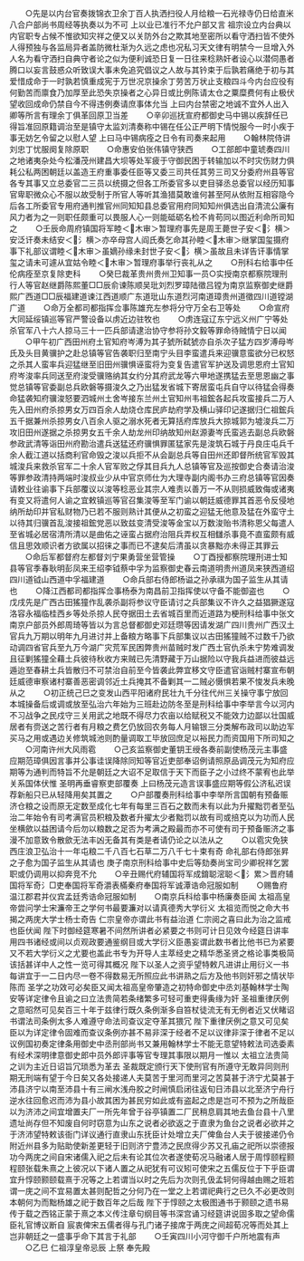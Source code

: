 <!-- { "loadSidebar": true } -->
　　○先是以内台官奏拨锦衣卫余丁百人执洒扫役人月给粮一石光禄寺仍日给直米八合户部尚书周经等执奏以为不可  上以业已准行不允户部又言  祖宗设立内台典以内官职专占候不惟欲知灾祥之便又以关防外台之欺其地至密所以看守洒扫皆不使外人得预独与各监局异者盖防微杜渐为久远之虑也况私习天文律有明禁今一旦增入外人名为看守洒扫自典守者论之似为便利诚恐日复一日往来稔熟奸者设心以潜伺愚者腾口以妄言鼓惑众听致误大事未免追究倡议之人故与其钤束于后孰若痛绝于初与其爱惜成命于一时孰若慎重成宪于万世况京操余丁劳苦万状止支粮四斗今内台应役有何勤苦而廪食乃加厚至此恐失京操者之心异日或比例陈请太仓之粟糜费何有止极伏望收回成命仍禁自今不得违例奏请庶事体允当  上曰内台禁密之地诚不宜外人出入卿等所言有理余丁俱革回原卫当差
　　○辛卯巡抚宣府都御史马中锡以疾辞任已得旨准回原籍调治至是镇守太监刘清奏称中锡在任公正严明下情悦服今一时小疾于事无妨乞令留之以慰人望  上曰马中锡病痊之日令有司奏来起用
　　○翰林院侍讲刘忠丁忧服阕复除原职
　　○命惠安伯张伟镇守狭西
　　○工部郎中童琥奏四川之地诸夷杂处今松潘茂州建昌大坝等处军疲于守御民困于转输加以不时灾伤财力俱耗公私两困朝廷以盖造王府重事委任臣等又委三司共任其劳三司又分委府州县等官各专其事又立总委官二三员以统摄之但各工所委官多以吏目驿丞总委官以经历知事官卑职微众心不服以故受制于所官人等听其渔猎莫敢谁何甚至阿从依附互相容隐今后各工所委官专用府通判推官州同知知县总委官用府同知知州俱选出自清流公廉有风力者为之一则职任颇重可以畏服人心一则能砥砺名检不肯苟同以图近利命所司知之
　　○壬辰命周府镇国将军睦＜木审＞暂理府事先是周王薨世子安＜氵横＞安泛讦奏未结安＜氵横＞亦卒母宫人阎氏奏乞命其孙睦＜木审＞继掌国玺摄府事下礼部议谓睦＜木审＞虽嫡孙缘未封世子安＜氵横＞虽故且未详告讦事情掌玺之请未可遽从宜姑令睦＜木审＞暂理府事举行丧礼从之
　　○刑科右给事中任伦病痊至京复除吏科
　　○癸巳裁革贵州贵州卫知事一员○实授南京都察院理刑行人等官赵继爵陈熙董□□辰俞谏陈顺吴玭刘烈罗璋陆徵吕镗为南京监察御史继爵熙广西道□□辰福建道谏江西道顺广东道玭山东道烈河南道璋贵州道徵四川道镗湖广道
　　○命万全都司都指挥佥事陈雄充左参将分守万全右卫等处
　　○命宣府大同延绥镇巡等官严警设备以虏近边驻牧也
　　○虏连寇辽东宁远义州广宁等处杀官军八十六人掠马三十一匹兵部请逮治协守参将孙文毅等罪命待贼情宁日以闻
　　○甲午初广西田州府土官知府岑溥为其子猇所弑猇亦自杀次子猛方四岁溥母岑氏及头目黄骥护之赴总镇等官告袭职归至南宁头目李蛮遣兵来迎骥意蛮欲分已权怒之杀其人蛮率兵迎猛继至旧田州骥惧诬蛮将为变复告遣官军护送及调思恩府土官知府岑浚率兵同送至府浚受骥赂纳其女约分其府武龙等六甲地遂携猛去至思恩幽之事觉总镇等官委副总兵欧磐等摄浚久之乃出猛发省城下寄居蛮屯兵自守以待猛会得奏命猛袭知府骥浚怒要泗城州土舍岑接东兰州土官知州韦祖鋐各起兵攻蛮接兵二万人先入田州府杀掠男女万四百余人劫烧仓库民庐劫府学及横山驿印记遂据归仁祖鋐兵五千据兼州杀掠男女八百余人驱之溺水死者无算括府库放兵大掠城郭为墟浚兵二万攻旧田州遂据之杀掠男女五千余人劫龙州印纳故知州赵源妻岑氏蛮逃去副总兵欧磐参政武清等诣田州府勘治遣兵送猛还府骥惧罪匿猛家先是浚筑石城于丹良庄屯兵千余人截江道以括商利官命毁之浚以兵拒不从会副总兵等自田州还即督所统官军毁其城浚兵来救杀官军二十余人官军败之俘其目兵九人总镇等官及巡按御史合奏请治浚等罪参政清持两端时浚叔业少从中官京师仕为大理寺副内阁书办三府总镇等官因奏请敕业往谕事下兵部覆议以浚等稔恶业其宗人难责以善万一不从则损威致侮或诸夷有变又将遣何人谕之宜敕镇巡等官召集浚等至军门谕以朝廷威德罪其首恶令反侵地纳所劫印并官私财物乃已若不服则熟计其便从之初蛮之迎猛无他意及猛在外蛮守土以待其归骥首乱浚接祖鋐党恶以致兹变清受浚等金宝以万数浚贻书清称恩父每遣人至省城必居宿清所清以是曲佑之诬蛮占据府治阻兵弄权互相讎杀事竟不直蛮颇有威信且思效顺识者方欲属以招徕之事而已不逮矣后清虽以贪暴黜亦未得正其罪云
　　○命后军都督府左都督刘宁果勇营坐营管操
　　○丁酉授都察院理刑进士知县等官季春耿明彭凤来王绍李钺蔡中孚为监察御史春云南道明贵州道凤来狭西道绍四川道钺山西道中孚福建道
　　○命兵部右侍郎杨谥之孙承祺为国子监生从其请也
　　○降江西都司都指挥佥事杨泰为南昌前卫指挥使以守备不能御盗也
　　○戊戌先是广西古田猺獞作乱袭杀副将参议守臣请讨之兵部集议不许久之益猖獗遂寇洛容永福临桂西乡等处杀掠人民夺据田土去省城百里而近道路为梗刑科给事中张文南京户部员外郎周琦等皆以为言总督都御史邓廷瓒等因请发湖广四川贵州广西汉土官兵九万期以明年九月进讨并上备粮方略事下兵部集议以古田猺獞贼不过数千乃欲动调四省官兵至九万今湖广灾荒军民困弊贵州苗贼时发广西土官仇杀未宁势难调发且征剿猺獞全藉土兵彼待秋收方来贼已先清野藏于万山据险以守我兵益进而彼益远遁迨至春耕土兵皆散归不可禁治自前至今皆袭此弊宜移文守臣遣官诣贼村寨宣布朝廷威德审察诸村寨善恶密调邻近土兵掩其不备剿其一二贼必慑惧若果不悛发兵未晚从之
　　○初正统己巳之变发山西平阳诸府民壮九千分往代州三关操守事宁放回本城操备后或调或放至弘治六年始为三班赴边防冬至是刑科给事中李举言今以河内不习战争之民戍守三关用武之地既不得尽力农亩以给赋税又不能效力边鄙以壮国威居者有赍送之苦行者有月粮之费乞仍放回农务每人月输银三分类解布政司以助边军买马之用或遇边关修筑城池则酌量调取工毕放回庶足以裕民力而资国用下所司知之
　　○河南许州大风雨雹
　　○己亥监察御史董钥王绶各奏前副使杨茂元主事盛应期范璋俱因言事并公事诖误降除同知等官近吏部奉诏例请照原品调茂元为知府应期等为通判而特旨不允是朝廷之大诏不足取信于天下而臣子之小过终不蒙宥也此举关系国体伏惟  圣明再垂睿察吏部覆奏  上曰杨茂元造言误事盛应期等假公济私迟误荐新船只已从轻降用矣其置之
　　○户部覆奏刑科给事中李举所言国朝有预备赈济仓粮之设而原无定数至成化七年有每里三百石之数而未有以此为升擢黜罚者至弘治二年始令有司考满官员积粮及数者升擢太少者黜罚以故有司或掊克以为功而人民坐横歛以益困请今后勿以粮数之足否为考满之殿最而亦不可使有司于预备赈济之事漫不加意致令散歛无法丰凶无备其有类是者请仍论之以法从之
　　○以雹灾免狭西庄浪卫弘治十一年屯粮二千八百七石草二万八千七十束有奇  命礼部右侍郎张昇之子愈为国子监生从其请也  庚子南京刑科给事中史后等劾奏尚宝司少卿祝祥乞罢职或仍调用以抑奔竞不允
　　○辛丑赐代府辅国将军成錥聪滵聪＜氵累＞晋府辅国将军奇氵□吏奉国将军奇灂表樠秦府奉国将军诚潭诰命冠服如制
　　○赐鲁府温江郡君并仪宾孟廷秀诰命冠服如制
　　○南京兵科给事中杨廉奏臣闻  太祖高皇帝尝问学士宋濂帝王之学何书最要濂对以请真德秀大学衍义  太祖览而悦之命大书揭之两庑大学士杨士奇告  仁宗皇帝亦谓此书有益治道  仁宗阅之喜曰此为治之监戒也臣伏闻  陛下时御经筵寒暑不间然所讲者必紧要之书则可计日见效今经筵日讲率用四书诸经或间以贞观政要通鉴纲目或大学衍义臣愚妄谓此数书者比他书已为紧要又不若大学衍义之尤要也盖此书专为开导人主萃经史之精华悉圣贤之格论事类极简该括甚详中人之性一览可得其概况  陛下以圣人之资乎望特敕凡进讲止用衍义一书每讲宜于一二日内尽一卷不得数易无所照应此书讲熟之后方及他书则奸邪之情状毕陈而  圣学之功效可必矣臣又闻太祖高皇帝肇造之初特命御史中丞刘基翰林学士陶安等详定律令且谕之曰立法贵简若条绪繁多可轻可重吏得夤缘为奸  圣祖重律厌例之意昭然可见矣百三十年于兹律行既久条例渐多自笞杖徒流无有无例者近又伏睹诏书谓法司条例太多人难遵守命法司查议定夺革其猥冗  陛下重律厌例之意又可见矣臣以为详定律令固难而查议条例亦甚不易非深于经者不足以议律非深于律者不足以议例国初奏定律条用御史中丞刑部尚书又兼用翰林学士不能无意望特敕法司选委素有经术深明律意御史郎中员外郎评事等官专理其事限以期月一惟以  太祖立法贵简之训为主近日诏旨冗琐悉为革去  圣裁既定颁行天下使刑官有所遵守无敢异同则刑期无刑端有望于今日矣又各处接递人夫莫苦于里河而里河之苦莫甚于济宁尤莫甚于沛县济宁以南至沛县十有三闸水浅舟胶之时闸慎启闭往返旬日沛县以北至济宁舟行逆水往回愈迟而沛为县小故其困为甚民穷如此或有盗起之虑是岂可不预为之所哉臣以为济沛之间宜增置夫厂一所先年曾于谷亭镇置二厂民稍息肩其地去鱼台县十八里遗址尚存但不知废自何时窃意为山东之说者必欲返之于直隶为鱼台之说者必欲并之于济沛望特敕该衙门详议通行直隶山东抚臣计处增立夫厂俾鱼台人夫于彼接递仍令附近州县多为贴助使新差更轻于旧则济宁豊沛之民庶得少苏又孔庙之祀所以崇德报功今两庑之间自宋诸儒入祀之后未有论其位次者遂使荀况马融诸人居于周惇颐程颢程颐张载朱熹之上彼况以下诸人置之从祀犹有可议矧可使宋之五儒反位于下乎臣谓宜升惇颐颢颐载熹于况等之上若谓当以时之先后为次则孔伋孟轲何得越由赐之班若谓一庑之间不宜易置太甚则配哲之分何乃在一堂之上若谓祀典行之已久不必更改则本朝何为而黜杨雄之祀于数百年之后哉  陛下于惇颐之太极图通书于颢颐之遗书易传于载之西铭正蒙于熹之本义传注章句纲目等书深宫诵习经筵讲说固多取之望命儒臣礼官博议断自  宸衷俾宋五儒者得与孔门诸子接席于两庑之间超荀况等而处其上岂非朝廷之一盛事乎命下其言于礼部
　　○壬寅四川小河守御千户所地震有声
　　○乙巳  仁祖淳皇帝忌辰  上祭  奉先殿
